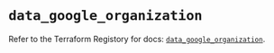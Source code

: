 # `data_google_organization`

Refer to the Terraform Registory for docs: [`data_google_organization`](https://registry.terraform.io/providers/hashicorp/google-beta/5.8.0/docs/data-sources/google_organization).
